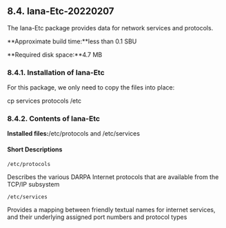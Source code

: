 ## 8.4. Iana-Etc-20220207

The Iana-Etc package provides data for network services and protocols.

**Approximate build time:**less than 0.1 SBU

**Required disk space:**4.7 MB

### 8.4.1. Installation of Iana-Etc

For this package, we only need to copy the files into place:

cp services protocols /etc

### 8.4.2. Contents of Iana-Etc

**Installed files:**/etc/protocols and /etc/services

#### Short Descriptions

`/etc/protocols`

Describes the various DARPA Internet protocols that are available from the TCP/IP subsystem

`/etc/services`

Provides a mapping between friendly textual names for internet services, and their underlying assigned port numbers and protocol types